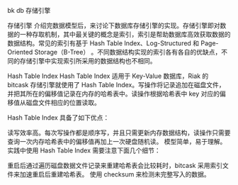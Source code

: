 bk db 存储引擎

存储引擎
介绍完数据模型后，来讨论下数据库存储引擎的实现。存储引擎即对数据的一种存取机制，其中最关键的概念是索引，索引是帮助数据库高效获取数据的数据结构。常见的索引有基于 Hash Table Index、Log-Structured 和 Page-Oriented Storage（B-Tree） 。不同数据结构实现的索引各有各自的优缺点，不同的存储引擎中实现索引所采用的数据结构也不相同。

Hash Table Index
Hash Table Index 适用于 Key-Value 数据库，Riak 的 bitcask 存储引擎就使用了 Hash Table Index。写操作将记录追加在磁盘文件，并把其所在的偏移值记录在内存的哈希表中。读操作根据哈希表中 key 对应的偏移值从磁盘文件相应的位置读取。

Hash Table Index 具备了如下优点：

读写效率高。每次写操作都是顺序写，并且只需更新内存数据结构，读操作只需要查询一次内存哈希表中的偏移值再加上一次硬盘随机读。
模型简单，易于理解。
实践中使用 Hash Table Index 需要注意下面几个细节：

重启后通过遍历磁盘数据文件记录来重建哈希表会比较耗时，bitcask 采用索引文件来加速重启后重建哈希表。
使用 checksum 来检测未完整写入的数据。
